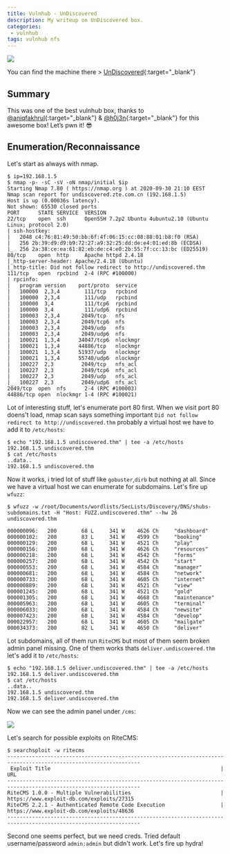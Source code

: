 ```yaml
---
title: Vulnhub - UnDiscovered
description: My writeup on UnDiscovered box.
categories:
 - vulnhub
tags: vulnhub nfs
---
```


![](https://i.imgur.com/mmvSbqs.png)

You can find the machine there > [UnDiscovered](https://www.vulnhub.com/entry/undiscovered-101,550/){:target="_blank"}

## Summary

This was one of the best vulnhub box, thanks to [@aniqfakhrul](https://twitter.com/aniqfakhrul){:target="_blank"} & [@h0j3n](https://twitter.com/h0j3n){:target="_blank"} for this awesome box! Let’s pwn it! :sunglasses:

## Enumeration/Reconnaissance

Let's start as always with nmap.

```
$ ip=192.168.1.5                                     
$ nmap -p- -sC -sV -oN nmap/initial $ip
Starting Nmap 7.80 ( https://nmap.org ) at 2020-09-30 21:10 EEST
Nmap scan report for undiscovered.zte.com.cn (192.168.1.5)
Host is up (0.00036s latency).
Not shown: 65530 closed ports
PORT      STATE SERVICE  VERSION
22/tcp    open  ssh      OpenSSH 7.2p2 Ubuntu 4ubuntu2.10 (Ubuntu Linux; protocol 2.0)
| ssh-hostkey: 
|   2048 c4:76:81:49:50:bb:6f:4f:06:15:cc:08:88:01:b8:f0 (RSA)
|   256 2b:39:d9:d9:b9:72:27:a9:32:25:dd:de:e4:01:ed:8b (ECDSA)
|_  256 2a:38:ce:ea:61:82:eb:de:c4:e0:2b:55:7f:cc:13:bc (ED25519)
80/tcp    open  http     Apache httpd 2.4.18
|_http-server-header: Apache/2.4.18 (Ubuntu)
|_http-title: Did not follow redirect to http://undiscovered.thm
111/tcp   open  rpcbind  2-4 (RPC #100000)
| rpcinfo: 
|   program version    port/proto  service
|   100000  2,3,4        111/tcp   rpcbind
|   100000  2,3,4        111/udp   rpcbind
|   100000  3,4          111/tcp6  rpcbind
|   100000  3,4          111/udp6  rpcbind
|   100003  2,3,4       2049/tcp   nfs
|   100003  2,3,4       2049/tcp6  nfs
|   100003  2,3,4       2049/udp   nfs
|   100003  2,3,4       2049/udp6  nfs
|   100021  1,3,4      34047/tcp6  nlockmgr
|   100021  1,3,4      44886/tcp   nlockmgr
|   100021  1,3,4      51937/udp   nlockmgr
|   100021  1,3,4      55740/udp6  nlockmgr
|   100227  2,3         2049/tcp   nfs_acl
|   100227  2,3         2049/tcp6  nfs_acl
|   100227  2,3         2049/udp   nfs_acl
|_  100227  2,3         2049/udp6  nfs_acl
2049/tcp  open  nfs      2-4 (RPC #100003)
44886/tcp open  nlockmgr 1-4 (RPC #100021)
```

Lot of interesting stuff, let's enumerate port 80 first. When we visit port 80 doens't load, nmap scan says something important `Did not follow redirect to http://undiscovered.thm` probably a virtual host we have to add it to `/etc/hosts`:

```
$ echo "192.168.1.5 undiscovered.thm" | tee -a /etc/hosts
192.168.1.5 undiscovered.thm
$ cat /etc/hosts
..data..
192.168.1.5 undiscovered.thm
```

Now it works, i tried lot of stuff like `gobuster`,`dirb` but nothing at all. Since we have a virtual host we can enumerate for subdomains. Let's fire up `wfuzz`:

```
$ wfuzz -w /root/Documents/wordlists/SecLists/Discovery/DNS/shubs-subdomains.txt -H "Host: FUZZ.undiscovered.thm" --hw 26 undiscovered.thm

000000096:   200        68 L     341 W    4626 Ch     "dashboard"                                                                                                             
000000102:   200        83 L     341 W    4599 Ch     "booking"                                                                                                               
000000129:   200        68 L     341 W    4521 Ch     "play"                                                                                                                  
000000156:   200        68 L     341 W    4626 Ch     "resources"                                                                                                             
000000218:   200        68 L     341 W    4542 Ch     "forms"                                                                                                                 
000000257:   200        68 L     341 W    4542 Ch     "start"                                                                                                                 
000000553:   200        68 L     341 W    4584 Ch     "manager"                                                                                                               
000000681:   200        68 L     341 W    4584 Ch     "network"                                                                                                               
000000733:   200        68 L     341 W    4605 Ch     "internet"                                                                                                              
000000889:   200        68 L     341 W    4521 Ch     "view"                                                                                                                  
000001245:   200        68 L     341 W    4521 Ch     "gold"                                                                                                                  
000001305:   200        68 L     341 W    4668 Ch     "maintenance"                                                                                                           
000005963:   200        68 L     341 W    4605 Ch     "terminal"                                                                                                              
000006033:   200        68 L     341 W    4584 Ch     "newsite"                                                                                                               
000007423:   200        68 L     341 W    4584 Ch     "develop"                                                                                                               
000022957:   200        68 L     341 W    4605 Ch     "mailgate"                                                                                                              
000034373:   200        82 L     341 W    4650 Ch     "deliver" 
```

Lot subdomains, all of them run `RiteCMS` but most of them seem broken admin panel missing. One of them works thats `deliver.undiscovered.thm` let's add it to `/etc/hosts`:

```
$ echo "192.168.1.5 deliver.undiscovered.thm" | tee -a /etc/hosts
192.168.1.5 deliver.undiscovered.thm
$ cat /etc/hosts 
..data..
192.168.1.5 undiscovered.thm
192.168.1.5 deliver.undiscovered.thm
```

Now we can see the admin panel under `/cms`:

![](https://i.imgur.com/FINKQFM.png)

Let's search for possible exploits on RiteCMS:

```
$ searchsploit -w ritecms
-----------------------------------------------------------------------------------------------------------------
 Exploit Title                                                       |  URL
-----------------------------------------------------------------------------------------------------------------
RiteCMS 1.0.0 - Multiple Vulnerabilities                             | https://www.exploit-db.com/exploits/27315
RiteCMS 2.2.1 - Authenticated Remote Code Execution                  | https://www.exploit-db.com/exploits/48636
-----------------------------------------------------------------------------------------------------------------
```

Second one seems perfect, but we need creds. Tried default username/password `admin:admin` but didn't work. Let's fire up hydra!
